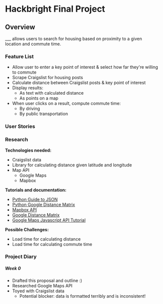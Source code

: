 # Hackbright Final Project


## Overview
___ allows users to search for housing based on proximity to a given location and commute time.

### Feature List
- Allow user to enter a key point of interest & select how far they're willing to commute
- Scrape Craigslist for housing posts
- Calculate distance between Craigslist posts & key point of interest
- Display results:
  - As text with calculated distance
  - As points on a map
- When user clicks on a result, compute commute time:
  - By driving
  - By public transportation


### User Stories

### Research
**Technologies needed:**
- Craigslist data
- Library for calculating distance given latitude and longitude
- Map API
  - Google Maps
  - Mapbox

**Tutorials and documentation:**
- [Python Guide to JSON](http://docs.python-guide.org/en/latest/scenarios/json/)
- [Python Google Distance Matrix](https://github.com/argaen/python-google-distance-matrix)
- [Mapbox API](https://www.mapbox.com/developers/api/directions/)
- [Google Distance Matrix](https://developers.google.com/maps/documentation/distancematrix/intro)
- [Google Maps Javascript API Tutorial](https://developers.google.com/maps/tutorials/fundamentals/adding-a-google-map)

**Possible Challenges:**
- Load time for calculating distance
- Load time for calculating commute time

### Project Diary

##### Week 0
- Drafted this proposal and outline :)
- Researched Google Maps API
- Toyed with Craigslist data
  - Potential blocker: data is formatted terribly and is inconsistent!
